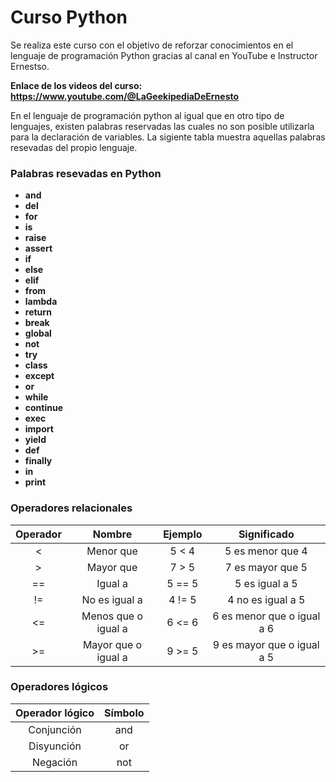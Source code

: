 # Curso Python

Se realiza este curso con el objetivo de reforzar conocimientos en el lenguaje de programación Python gracias al canal en YouTube e Instructor Ernestso. 

**Enlace de los videos del curso: <https://www.youtube.com/@LaGeekipediaDeErnesto>**

En el lenguaje de programación python al igual que en otro tipo de lenguajes, existen palabras reservadas las cuales no son posible utilizarla para la declaración de variables. La sigiente tabla muestra aquellas palabras resevadas del propio lenguaje.

### Palabras resevadas en Python

* **and**        
* **del**
* **for**
* **is**
* **raise**
* **assert**
* **if**
* **else**
* **elif**
* **from**
* **lambda**
* **return**
* **break**
* **global**
* **not**
* **try**
* **class**
* **except**
* **or**
* **while**
* **continue**
* **exec**
* **import**
* **yield**
* **def**
* **finally**
* **in**
* **print** 

### Operadores relacionales

| Operador   |  Nombre   | Ejemplo | Significado | 
| :----------: | :---------: | :----------: | :----------:
| <          |     Menor que | 5 < 4        | 5 es menor que 4 
| >          |     Mayor que | 7 > 5        | 7 es mayor que 5
| ==         |     Igual a   | 5 == 5       | 5 es igual a 5
| !=         | No es igual a | 4 != 5       | 4 no es igual a 5
| <=         | Menos que o igual a | 6 <= 6 | 6 es menor que o igual a 6
| >=         | Mayor que o igual a | 9 >= 5 | 9 es mayor que o igual a 5

### Operadores lógicos

| Operador lógico   |  Símbolo   | 
| :----------: | :---------: 
| Conjunción          |     and
| Disyunción          |     or 
| Negación            |     not  
